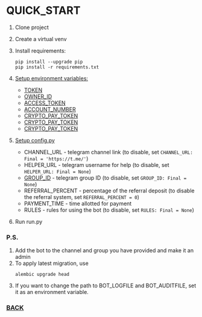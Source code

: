 # QUICK_START
   1. Clone project
   2. Create a virtual venv
   3. Install requirements:
       ```
       pip install --upgrade pip
       pip install -r requirements.txt
       ```
   4. [Setup environment variables:](https://stackoverflow.com/questions/42708389/how-to-set-environment-variables-in-pycharm)

      - [TOKEN](https://telegram.me/BotFather)
      - [OWNER_ID](https://telegram.me/myidbot)
      - [ACCESS_TOKEN](https://pypi.org/project/YooMoney/#access-token)
      - [ACCOUNT_NUMBER](https://pypi.org/project/YooMoney/#account-information)
      - [CRYPTO_PAY_TOKEN](https://help.send.tg/en/articles/10279948-crypto-pay-api#h_020215e6d7)
      - [CRYPTO_PAY_TOKEN](https://help.send.tg/en/articles/10279948-crypto-pay-api#h_020215e6d7)
      - [CRYPTO_PAY_TOKEN](https://help.send.tg/en/articles/10279948-crypto-pay-api#h_020215e6d7)

   5. [Setup config.py](../bot/misc/config.py)
      - CHANNEL_URL - telegram channel link (to disable, set `CHANNEL_URL: Final = 'https://t.me/'`)
      - HELPER_URL -  telegram username for help (to disable, set `HELPER_URL: Final = None`)
      - [GROUP_ID](https://docs.b2core.b2broker.com/how-to-articles/manage-communication-platforms/how-to-get-telegram-chat-group-and-channel-identifiers) -  telegram group ID (to disable, set `GROUP_ID: Final = None`)
      - REFERRAL_PERCENT - percentage of the referral deposit (to disable the referral system, set `REFERRAL_PERCENT = 0`)
      - PAYMENT_TIME - time allotted for payment
      - RULES - rules for using the bot (to disable, set `RULES: Final = None`)

   6. Run run.py

### P.S.
1. Add the bot to the channel and group you have provided and make it an admin
2. To apply latest migration, use 
      ```
      alembic upgrade head
      ```
3. If you want to change the path to BOT_LOGFILE and BOT_AUDITFILE, set it as an environment variable.

### [BACK](../README.md)